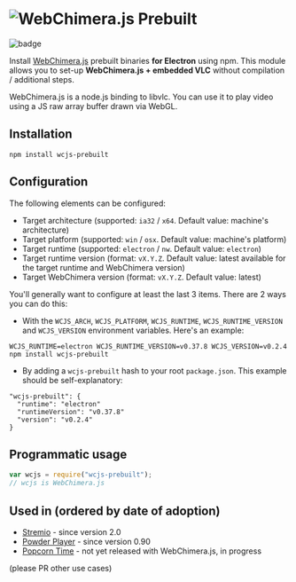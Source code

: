# <img alt="WebChimera.js Prebuilt" src="https://raw.githubusercontent.com/jaruba/wcjs-logos/master/logos/small/wcjs-prebuilt.png">

![badge](https://nodei.co/npm/wcjs-prebuilt.png?downloads=true)

Install [WebChimera.js](http://github.com/RSATom/WebChimera.js) prebuilt binaries **for Electron** using npm. This module allows you to set-up **WebChimera.js + embedded VLC** without compilation / additional steps.

WebChimera.js is a node.js binding to libvlc. You can use it to play video using a JS raw array buffer drawn via WebGL.

## Installation

```
npm install wcjs-prebuilt
```

## Configuration

The following elements can be configured:
  - Target architecture (supported: `ia32` / `x64`. Default value: machine's architecture)
  - Target platform (supported: `win` / `osx`. Default value: machine's platform)
  - Target runtime (supported: `electron` / `nw`. Default value: `electron`)
  - Target runtime version (format: `vX.Y.Z`. Default value: latest available for the target runtime and WebChimera version)
  - Target WebChimera version (format: `vX.Y.Z`. Default value: latest)

You'll generally want to configure at least the last 3 items. There are 2 ways you can do this:
  - With the `WCJS_ARCH`, `WCJS_PLATFORM`, `WCJS_RUNTIME`, `WCJS_RUNTIME_VERSION` and `WCJS_VERSION` environment variables.
  Here's an example:

  ```
  WCJS_RUNTIME=electron WCJS_RUNTIME_VERSION=v0.37.8 WCJS_VERSION=v0.2.4 npm install wcjs-prebuilt
  ```
  - By adding a `wcjs-prebuilt` hash to your root `package.json`. This example should be self-explanatory:
  
  ```
  "wcjs-prebuilt": {
    "runtime": "electron"
    "runtimeVersion": "v0.37.8"
    "version": "v0.2.4"
  }
  ```

## Programmatic usage
```javascript
var wcjs = require("wcjs-prebuilt");
// wcjs is WebChimera.js
```

## Used in (ordered by date of adoption)
* [Stremio](http://www.strem.io) - since version 2.0
* [Powder Player](http://powder.media) - since version 0.90
* [Popcorn Time](https://popcorntime.io) - not yet released with WebChimera.js, in progress


(please PR other use cases)
